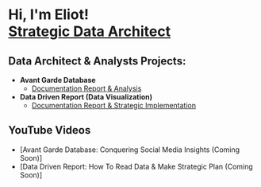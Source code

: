 <h1>Hi, I'm Eliot! <br/><a href="https://www.linkedin.com/in/eliot-perrault-bialek-34a6881a0/">Strategic Data Architect</a>

<h2>Data Architect & Analysts Projects:</h2>

- <b>Avant Garde Database</b>
  - [Documentation Report & Analysis](https://github.com/UltraBatz/AvantGardeDatabase/tree/main)
- <b>Data Driven Report (Data Visualization)</b>
  - [Documentation Report & Strategic Implementation](https://github.com/UltraBatz/DataDrivenReport) 

<h2>YouTube Videos</h2>

- [Avant Garde Database: Conquering Social Media Insights (Coming Soon)]
- [Data Driven Report: How To Read Data & Make Strategic Plan (Coming Soon)]



